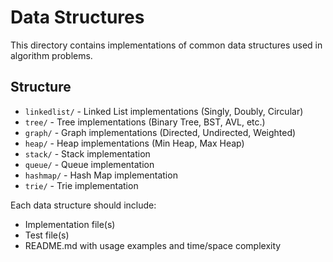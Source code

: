 # Data Structures

This directory contains implementations of common data structures used in algorithm problems.

## Structure

- `linkedlist/` - Linked List implementations (Singly, Doubly, Circular)
- `tree/` - Tree implementations (Binary Tree, BST, AVL, etc.)
- `graph/` - Graph implementations (Directed, Undirected, Weighted)
- `heap/` - Heap implementations (Min Heap, Max Heap)
- `stack/` - Stack implementation
- `queue/` - Queue implementation
- `hashmap/` - Hash Map implementation
- `trie/` - Trie implementation

Each data structure should include:
- Implementation file(s)
- Test file(s)
- README.md with usage examples and time/space complexity 